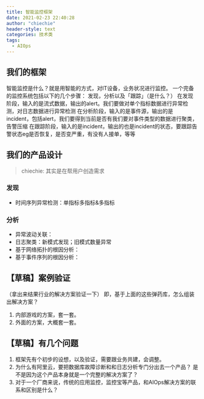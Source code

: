 ```yaml
---
title: 智能监控框架
date: 2021-02-23 22:40:28
author: "chiechie"
header-style: text
categories: 技术类
tags:
  - AIOps
---
```


## 我们的框架
智能监控是什么？就是用智能的方式，对IT设备，业务状况进行监控。
一个完备的监控系统包括以下的几个步骤：
发现，分析以及「跟踪」（是什么？）
在发现阶段，输入的是流式数据，输出的alert。我们要做对单个指标数据进行异常检测，对日志数据进行异常检测
在分析阶段，输入的是事件源，输出的是incident，包括alert，我们要得到当前是否有我们要对事件类型的数据进行聚类，告警压缩
在跟踪阶段，输入的是incident，输出的也是incident的状态，要跟踪告警状态eg是否恢复，是否变严重，有没有人接单，等等


## 我们的产品设计
> chiechie: 其实是在帮用户创造需求

### 发现
- 时间序列异常检测：单指标多指标&多指标


### 分析
- 异常波动关联：
- 日志聚类：新模式发现；旧模式数量异常
- 基于网络拓扑的根因分析：
- 基于事件序列的根因分析：


## 【草稿】案例验证
（拿出来结果行业的解决方案验证一下）
即，基于上面的这些弹药库，怎么组装出解决方案？
1. 内部游戏的方案，套一套。
2. 外面的方案，大概套一套。


## 【草稿】有几个问题
1. 框架先有个初步的设想，以及验证，需要跟业务共建，会调整。
2. 为什么有阿里云，要把数据库故障诊断和和日志分析专门分出去一个产品？
是不是因为这个产品本身就是一个完整的解决方案了？
3. 对于一个厂商来说，传统的应用监控，监控宝等产品，和AIOps解决方案的联系和区别是什么？
